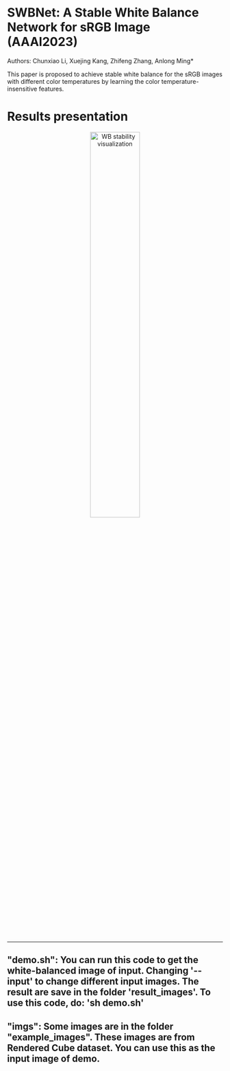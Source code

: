 # SWBNet: A Stable White Balance Network for sRGB Image (AAAI2023)
Authors: Chunxiao Li, Xuejing Kang, Zhifeng Zhang, Anlong Ming*

This paper is proposed to achieve stable white balance for the sRGB images with different color temperatures by learning the color temperature-insensitive features.

# Results presentation
<p align="center">
  <img src="https://github.com/ChunxiaoLe/SWBNet/tree/master/example_images/1127_D.JPG" alt="WB stability visualization" width="48%">
</p>

-------------------------------------------
"demo.sh": 
	You can run this code to get the white-balanced image of input.
        Changing '--input' to change different input images.
        The result are save in the folder 'result_images'.
        To use this code, do: 'sh demo.sh'
-------------------------------------------
"imgs":
        Some images are in the folder "example_images".
        These images are from Rendered Cube dataset.
        You can use this as the input image of demo.
--------------------------------------------



